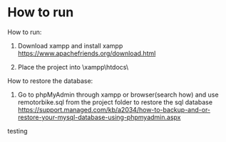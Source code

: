 # How to run

How to run:
1. Download xampp and install xampp
  https://www.apachefriends.org/download.html
  
2. Place the project into \xampp\htdocs\

How to restore the database:
1. Go to phpMyAdmin through xampp or browser(search how) and use remotorbike.sql from the project folder to restore the sql database
https://support.managed.com/kb/a2034/how-to-backup-and-or-restore-your-mysql-database-using-phpmyadmin.aspx

testing
